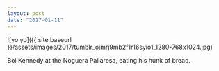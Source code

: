 ```yaml
---
layout: post
date: "2017-01-11"
---
```


![yo yo]({{ site.baseurl }}/assets/images/2017/tumblr_ojmrj9mb2f1r16syio1_1280-768x1024.jpg)

Boi Kennedy at the Noguera Pallaresa, eating his hunk of bread.
